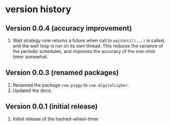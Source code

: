 # version history

## Version 0.0.4 (accuracy improvement)
1.  Wait strategy now returns a future when call to `waitUntil(...)` is called, and the wait
    loop is run on its own thread. This reduces the variance of the periodic schedules, and
    improves the accuracy of the one-shot timer somewhat.

## Version 0.0.3 (renamed packages)
1.  Renamed the package `com.piggy` to `com.digitalcipher`.
2.  Updated the docs.

## Version 0.0.1 (initial release)
1.  Initial release of the hashed-wheel-timer